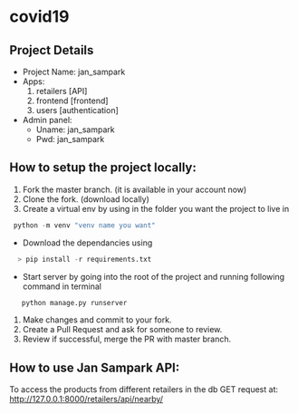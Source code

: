 # covid19

## Project Details

* Project Name: jan_sampark
* Apps:
  1. retailers [API]
  1. frontend [frontend]
  1. users [authentication]
* Admin panel:
  * Uname: jan_sampark
  * Pwd: jan_sampark

## How to setup the project locally:

1. Fork the master branch. (it is available in your account now)
1. Clone the fork. (download locally)
1. Create a virtual env by using in the folder you want the project to live in 
```python  
 python -m venv "venv name you want"
```
* Download the dependancies using 
```python
  > pip install -r requirements.txt
```
* Start server by going into the root of the project and running following command in terminal
```python
   python manage.py runserver
```
1. Make changes and commit to your fork.
1. Create a Pull Request and ask for someone to review.
1. Review if successful, merge the PR with master branch. 

## How to use Jan Sampark API:

To access the products from different retailers in the db GET request at:
http://127.0.0.1:8000/retailers/api/nearby/
